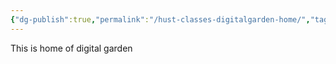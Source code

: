 ```yaml
---
{"dg-publish":true,"permalink":"/hust-classes-digitalgarden-home/","tags":["gardenEntry"],"created":"2024-12-01T17:28:35.305+07:00","updated":"2024-12-01T17:30:05.148+07:00"}
---
```


This is home of digital garden